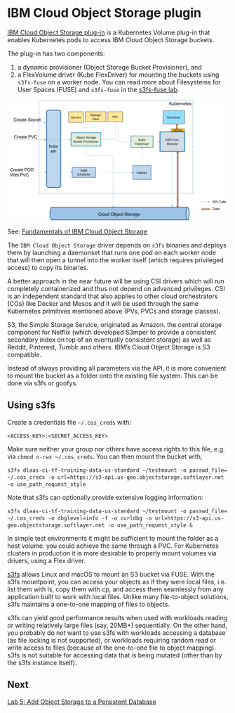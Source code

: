 # IBM Cloud Object Storage plugin

[IBM Cloud Object Storage plug-in](https://github.com/IBM/ibmcloud-object-storage-plugin/blob/master/README.md) is a Kubernetes Volume plug-in that enables Kubernetes pods to access IBM Cloud Object Storage buckets.

The plug-in has two components:

1. a dynamic provisioner (Object Storage Bucket Provisioner), and
1. a FlexVolume driver (Kube FlexDriver) for mounting the buckets using `s3fs-fuse` on a worker node. You can read more about Filesystems for User Spaces (FUSE) and `s3fs-fuse` in the [s3fs-fuse lab](../fuse/README.md).

![IBM Cloud Object Storage plugin architecture](../../images/ibmcos-plugin-arch.png)

See: [Fundamentals of IBM Cloud Object Storage](https://medium.com/ai-platforms-research/fundamentals-of-ibm-cloud-storage-solutions-8739f36f024e.)

The `IBM Cloud Object Storage` driver depends on `s3fs` binaries and deploys them by launching a daemonset that runs one pod on each worker node that will then open a tunnel into the worker itself (which requires privileged access) to copy its binaries.

A better approach in the near future will be using CSI drivers which will run completely containerized and thus not depend on advanced privileges. CSI is an independent standard that also applies to other cloud orchestrators (COs) like Docker and Mesos and it will be used through the same Kubernetes primitives mentioned above (PVs, PVCs and storage classes).

S3, the Simple Storage Service, originated as Amazon. the central storage component for Netflix (which developed S3mper to provide a consistent secondary index on top of an eventually consistent storage) as well as Reddit, Pinterest, Tumblr and others. IBM’s Cloud Object Storage is S3 compatible.

Instead of always providing all parameters via the API, it is more convenient to mount the bucket as a folder onto the existing file system. This can be done via s3fs or goofys.

## Using s3fs

Create a credentials file `~/.cos_creds` with:

```console
<ACCESS_KEY>:<SECRET_ACCESS_KEY>
```

Make sure neither your group nor others have access rights to this file, e.g. via `chmod o-rwx ~/.cos_creds`. You can then mount the bucket with,

```console
s3fs dlaas-ci-tf-training-data-us-standard ~/testmount -o passwd_file= ~/.cos_creds -o url=https://s3-api.us-geo.objectstorage.softlayer.net -o use_path_request_style
```

Note that s3fs can optionally provide extensive logging information:

```console
s3fs dlaas-ci-tf-training-data-us-standard ~/testmount -o passwd_file= ~/.cos_creds -o dbglevel=info -f -o curldbg -o url=https://s3-api.us-geo.objectstorage.softlayer.net -o use_path_request_style &
```

In simple test environments it might be sufficient to mount the folder as a host volume. you could achieve the same through a PVC. For Kubernetes clusters in production it is more desirable to properly mount volumes via drivers, using a Flex driver.

[s3fs](https://github.com/s3fs-fuse/s3fs-fuse) allows Linux and macOS to mount an S3 bucket via FUSE. With the s3fs mountpoint, you can access your objects as if they were local files, i.e. list them with ls, copy them with cp, and access them seamlessly from any application built to work with local files. Unlike many file-to-object solutions, s3fs maintains a one-to-one mapping of files to objects.

s3fs can yield good performance results when used with workloads reading or writing relatively large files (say, 20MB+) sequentially. On the other hand, you probably do not want to use s3fs with workloads accessing a database (as file locking is not supported), or workloads requiring random read or write access to files (because of the one-to-one file to object mapping). s3fs is not suitable for accessing data that is being mutated (other than by the s3fs instance itself).

## Next

[Lab 5: Add Object Storage to a Persistent Database](README.md)
